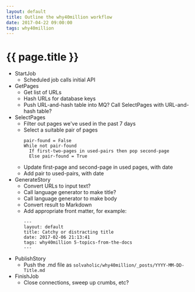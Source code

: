 ```yaml
---
layout: default
title: Outline the why40million workflow
date: 2017-04-22 09:00:00
tags: why40million
---
```


# {{ page.title }}

* StartJob
  * Scheduled job calls initial API
* GetPages
  * Get list of URLs
  * Hash URLs for database keys
  * Push URL-and-hash table into MQ?
    Call SelectPages with URL-and-hash table?
* SelectPages
  * Filter out pages we've used in the past 7 days
  * Select a suitable pair of pages
    ```
    pair-found = False
    While not pair-found
      If first-two-pages in used-pairs then pop second-page
      Else pair-found = True
    ```
  * Update first-page and second-page in used pages, with date
  * Add pair to used-pairs, with date
* GenerateStory
  * Convert URLs to input text?
  * Call language generator to make title?
  * Call language generator to make body
  * Convert result to Markdown
  * Add appropriate front matter, for example:
    ```
    ---
    layout: default
    title: Catchy or distracting title
    date: 2017-02-06 21:13:41
    tags: why40million 5-topics-from-the-docs
    ---
    ```
* PublishStory
  * Push the .md file as
    `solvaholic/why40million/_posts/YYYY-MM-DD-Title.md`
* FinishJob
  * Close connections, sweep up crumbs, etc?
